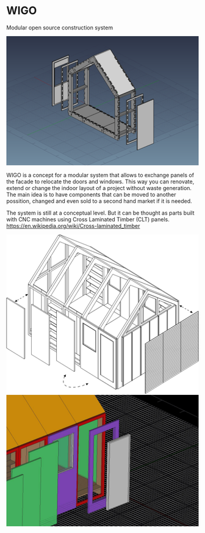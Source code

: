 # WIGO
Modular open source construction system

![](https://github.com/bitacovir/WIGO/blob/main/Images/full%20frame.png)

WIGO is a concept for a modular system that allows to exchange panels of the facade to relocate the doors and windows. 
This way you can renovate, extend or change the indoor layout of a project without waste generation. 
The main idea is to have components that can be moved to another possition, changed and even sold to a second hand market if it is needed.

The system is still at a conceptual level. But it can be thought as parts built with CNC machines using Cross Laminated Timber (CLT) panels.
https://en.wikipedia.org/wiki/Cross-laminated_timber


![](https://github.com/bitacovir/WIGO/blob/main/Images/proto1.jpg)
![](https://github.com/bitacovir/WIGO/blob/main/Images/Puerta.jpg)

